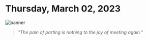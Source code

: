 # Thursday, March 02, 2023
![banner](https://picsum.photos/seed/2023-March-02/500/200)
> _"The pain of parting is nothing to the joy of meeting again."_
<!-- START doctoc -->
<!-- END doctoc -->

<!--- TODO: fill me out, if you have time today (above this line)--->
